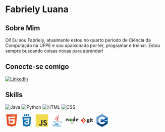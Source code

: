 # Fabriely Luana

## Sobre Mim
Oi! Eu sou Fabriely, atualmente estou no quarto período de Ciência da Computação na UFPE e sou apaixonada por ler, programar e treinar. Estou sempre buscando coisas novas para aprender!

## Conecte-se comigo

[![LinkedIn](https://img.shields.io/badge/LinkedIn-000?style=for-the-badge&logo=linkedin&logoColor=0E76A8)](https://www.linkedin.com/in/fabriely-luana-ba298b243/)

## Skills

![Java](https://img.shields.io/badge/Java-000?style=for-the-badge&logo=java)
![Python](https://img.shields.io/badge/Python-000?style=for-the-badge&logo=python)
![HTML](https://img.shields.io/badge/-HTML5-333333?style=flat&logo=HTML5)
![CSS](https://img.shields.io/badge/-CSS-333333?style=flat&logo=CSS3&logoColor=1572B6)

<div id="languages">
  <img src="https://github.com/devicons/devicon/blob/master/icons/html5/html5-original.svg" title="HTML5" alt="HTML" width="40" height="40"/>&nbsp;
  <img src="https://github.com/devicons/devicon/blob/master/icons/css3/css3-plain-wordmark.svg"  title="CSS3" alt="CSS" width="40" height="40"/>&nbsp;
  <img src="https://github.com/devicons/devicon/blob/master/icons/javascript/javascript-original.svg" title="JavaScript" alt="JavaScript" width="40" height="40"/>&nbsp;
  <img src="https://github.com/devicons/devicon/blob/master/icons/java/java-original.svg" title="java" alt="Java" width="40" height="40"/>&nbsp;
  <img src="https://github.com/devicons/devicon/blob/master/icons/nodejs/nodejs-original-wordmark.svg" title="NodeJS" alt="NodeJS" width="40" height="40"/>&nbsp;
  <img src="https://github.com/devicons/devicon/blob/master/icons/git/git-original-wordmark.svg" title="Git" **alt="Git" width="40" height="40"/>&nbsp;
  <img src="https://github.com/devicons/devicon/blob/master/icons/cplusplus/cplusplus-original.svg" title="C++" **alt="C++" width="40" height="40"/>
</div>
